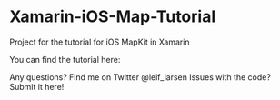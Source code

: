 # Xamarin-iOS-Map-Tutorial
Project for the tutorial for iOS MapKit in Xamarin

You can find the tutorial here:

Any questions? Find me on Twitter @leif_larsen
Issues with the code? Submit it here!

